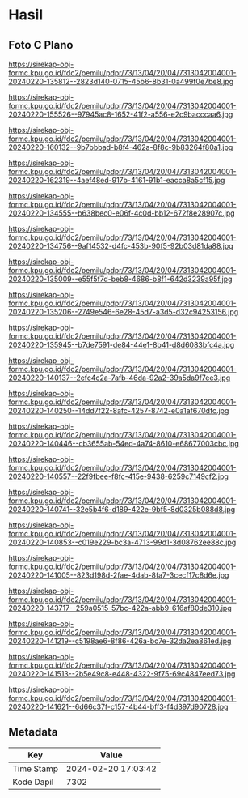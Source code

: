 # Hasil

## Foto C Plano

https://sirekap-obj-formc.kpu.go.id/fdc2/pemilu/pdpr/73/13/04/20/04/7313042004001-20240220-135812--2823d140-0715-45b6-8b31-0a499f0e7be8.jpg

https://sirekap-obj-formc.kpu.go.id/fdc2/pemilu/pdpr/73/13/04/20/04/7313042004001-20240220-155526--97945ac8-1652-41f2-a556-e2c9bacccaa6.jpg

https://sirekap-obj-formc.kpu.go.id/fdc2/pemilu/pdpr/73/13/04/20/04/7313042004001-20240220-160132--9b7bbbad-b8f4-462a-8f8c-9b83264f80a1.jpg

https://sirekap-obj-formc.kpu.go.id/fdc2/pemilu/pdpr/73/13/04/20/04/7313042004001-20240220-162319--4aef48ed-917b-4161-91b1-eacca8a5cf15.jpg

https://sirekap-obj-formc.kpu.go.id/fdc2/pemilu/pdpr/73/13/04/20/04/7313042004001-20240220-134555--b638bec0-e06f-4c0d-bb12-672f8e28907c.jpg

https://sirekap-obj-formc.kpu.go.id/fdc2/pemilu/pdpr/73/13/04/20/04/7313042004001-20240220-134756--9af14532-d4fc-453b-90f5-92b03d81da88.jpg

https://sirekap-obj-formc.kpu.go.id/fdc2/pemilu/pdpr/73/13/04/20/04/7313042004001-20240220-135009--e55f5f7d-beb8-4686-b8f1-642d3239a95f.jpg

https://sirekap-obj-formc.kpu.go.id/fdc2/pemilu/pdpr/73/13/04/20/04/7313042004001-20240220-135206--2749e546-6e28-45d7-a3d5-d32c94253156.jpg

https://sirekap-obj-formc.kpu.go.id/fdc2/pemilu/pdpr/73/13/04/20/04/7313042004001-20240220-135945--b7de7591-de84-44e1-8b41-d8d6083bfc4a.jpg

https://sirekap-obj-formc.kpu.go.id/fdc2/pemilu/pdpr/73/13/04/20/04/7313042004001-20240220-140137--2efc4c2a-7afb-46da-92a2-39a5da9f7ee3.jpg

https://sirekap-obj-formc.kpu.go.id/fdc2/pemilu/pdpr/73/13/04/20/04/7313042004001-20240220-140250--14dd7f22-8afc-4257-8742-e0a1af670dfc.jpg

https://sirekap-obj-formc.kpu.go.id/fdc2/pemilu/pdpr/73/13/04/20/04/7313042004001-20240220-140446--cb3655ab-54ed-4a74-8610-e68677003cbc.jpg

https://sirekap-obj-formc.kpu.go.id/fdc2/pemilu/pdpr/73/13/04/20/04/7313042004001-20240220-140557--22f9fbee-f8fc-415e-9438-6259c7149cf2.jpg

https://sirekap-obj-formc.kpu.go.id/fdc2/pemilu/pdpr/73/13/04/20/04/7313042004001-20240220-140741--32e5b4f6-d189-422e-9bf5-8d0325b088d8.jpg

https://sirekap-obj-formc.kpu.go.id/fdc2/pemilu/pdpr/73/13/04/20/04/7313042004001-20240220-140853--c019e229-bc3a-4713-99d1-3d08762ee88c.jpg

https://sirekap-obj-formc.kpu.go.id/fdc2/pemilu/pdpr/73/13/04/20/04/7313042004001-20240220-141005--823d198d-2fae-4dab-8fa7-3cecf17c8d6e.jpg

https://sirekap-obj-formc.kpu.go.id/fdc2/pemilu/pdpr/73/13/04/20/04/7313042004001-20240220-143717--259a0515-57bc-422a-abb9-616af80de310.jpg

https://sirekap-obj-formc.kpu.go.id/fdc2/pemilu/pdpr/73/13/04/20/04/7313042004001-20240220-141219--c5198ae6-8f86-426a-bc7e-32da2ea861ed.jpg

https://sirekap-obj-formc.kpu.go.id/fdc2/pemilu/pdpr/73/13/04/20/04/7313042004001-20240220-141513--2b5e49c8-e448-4322-9f75-69c4847eed73.jpg

https://sirekap-obj-formc.kpu.go.id/fdc2/pemilu/pdpr/73/13/04/20/04/7313042004001-20240220-141621--6d66c37f-c157-4b44-bff3-f4d397d90728.jpg


## Metadata

| Key        | Value               |
| ---------- | ------------------- |
| Time Stamp | 2024-02-20 17:03:42 |
| Kode Dapil | 7302                |



